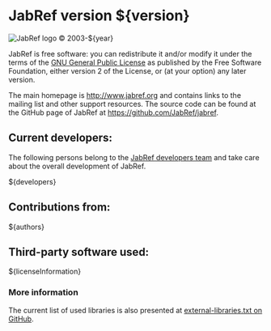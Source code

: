 JabRef version ${version}
=========================

![JabRef logo](../../images/external/JabRef-icon-48.png)
© 2003-${year}

JabRef is free software: you can redistribute it and/or modify it under the terms of the [GNU General Public License](http://choosealicense.com/licenses/gpl-2.0/) as published by the Free Software Foundation, either version 2 of the License, or (at your option) any later version.

The main homepage is <http://www.jabref.org> and contains links to the mailing list and other support resources. The source code can be found at the GitHub page of JabRef at <https://github.com/JabRef/jabref>.

Current developers:
-------------------

The following persons belong to the [JabRef developers team](https://github.com/orgs/JabRef/teams/developers) and take care about the overall development of JabRef.

${developers}

Contributions from:
-------------------

${authors}

Third-party software used:
--------------------------

${licenseInformation}

### More information

The current list of used libraries is also presented at [external-libraries.txt on GitHub](https://github.com/JabRef/jabref/blob/master/external-libraries.txt).
